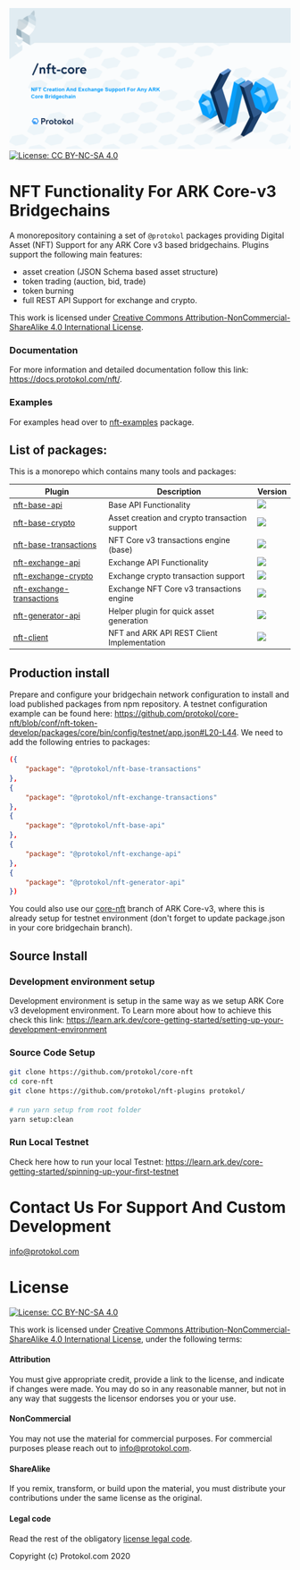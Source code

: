![Img](nft-core.png)
[![License: CC BY-NC-SA 4.0](https://img.shields.io/badge/License-CC%20BY--NC--SA%204.0-lightgrey.svg)](https://creativecommons.org/licenses/by-nc-sa/4.0/)

# NFT Functionality For ARK Core-v3 Bridgechains

A monorepository containing a set of `@protokol` packages providing Digital Asset (NFT) Support for any ARK Core v3 based bridgechains. Plugins support the following main features:

-   asset creation (JSON Schema based asset structure)
-   token trading (auction, bid, trade)
-   token burning
-   full REST API Support for exchange and crypto.

This work is licensed under [Creative Commons Attribution-NonCommercial-ShareAlike 4.0 International License](https://creativecommons.org/licenses/by-nc-sa/4.0/).

### Documentation

For more information and detailed documentation follow this link: https://docs.protokol.com/nft/.

### Examples

For examples head over to [nft-examples](https://github.com/protokol/nft-plugins/tree/develop/packages/nft-examples) package.

## List of packages:

This is a monorepo which contains many tools and packages:

| Plugin                                                                                                               | Description                                   | Version                                                                    |
| -------------------------------------------------------------------------------------------------------------------- | --------------------------------------------- | -------------------------------------------------------------------------- |
| [nft-base-api](https://github.com/protokol/nft-plugins/tree/develop/packages/nft-base-api)                           | Base API Functionality                        | ![](https://img.shields.io/npm/v/@protokol/nft-base-api/beta)              |
| [nft-base-crypto](https://github.com/protokol/nft-plugins/tree/develop/packages/nft-base-crypto)                     | Asset creation and crypto transaction support | ![](https://img.shields.io/npm/v/@protokol/nft-base-crypto/beta)           |
| [nft-base-transactions](https://github.com/protokol/nft-plugins/tree/develop/packages/nft-base-transactions)         | NFT Core v3 transactions engine (base)        | ![](https://img.shields.io/npm/v/@protokol/nft-base-transactions/beta)     |
| [nft-exchange-api](https://github.com/protokol/nft-plugins/tree/develop/packages/nft-exchange-api)                   | Exchange API Functionality                    | ![](https://img.shields.io/npm/v/@protokol/nft-exchange-api/beta)          |
| [nft-exchange-crypto](https://github.com/protokol/nft-plugins/tree/develop/packages/nft-exchange-crypto)             | Exchange crypto transaction support           | ![](https://img.shields.io/npm/v/@protokol/nft-exchange-crypto/beta)       |
| [nft-exchange-transactions](https://github.com/protokol/nft-plugins/tree/develop/packages/nft-exchange-transactions) | Exchange NFT Core v3 transactions engine      | ![](https://img.shields.io/npm/v/@protokol/nft-exchange-transactions/beta) |
| [nft-generator-api](https://github.com/protokol/nft-plugins/tree/develop/packages/nft-generator-api)                 | Helper plugin for quick asset generation      | ![](https://img.shields.io/npm/v/@protokol/nft-generator-api/beta)         |
| [nft-client](https://github.com/protokol/nft-plugins/tree/develop/packages/nft-client)                               | NFT and ARK API REST Client Implementation    | ![](https://img.shields.io/npm/v/@protokol/nft-client/beta)                |

## Production install

Prepare and configure your bridgechain network configuration to install and load published packages from npm repository. A testnet configuration example can be found here: https://github.com/protokol/core-nft/blob/conf/nft-token-develop/packages/core/bin/config/testnet/app.json#L20-L44. We need to add the following entries to packages:

```json
({
    "package": "@protokol/nft-base-transactions"
},
{
    "package": "@protokol/nft-exchange-transactions"
},
{
    "package": "@protokol/nft-base-api"
},
{
    "package": "@protokol/nft-exchange-api"
},
{
    "package": "@protokol/nft-generator-api"
})
```

You could also use our [core-nft](https://github.com/protokol/core-nft) branch of ARK Core-v3, where this is already setup for testnet environment (don't forget to update package.json in your core bridgechain branch).

## Source Install

### Development environment setup

Development environment is setup in the same way as we setup ARK Core v3 development environment. To Learn more about how to achieve this check this link:
https://learn.ark.dev/core-getting-started/setting-up-your-development-environment

### Source Code Setup

```bash
git clone https://github.com/protokol/core-nft
cd core-nft
git clone https://github.com/protokol/nft-plugins protokol/

# run yarn setup from root folder
yarn setup:clean
```

### Run Local Testnet

Check here how to run your local Testnet:
https://learn.ark.dev/core-getting-started/spinning-up-your-first-testnet

# Contact Us For Support And Custom Development

info@protokol.com

# License

[![License: CC BY-NC-SA 4.0](https://img.shields.io/badge/License-CC%20BY--NC--SA%204.0-lightgrey.svg)](https://creativecommons.org/licenses/by-nc-sa/4.0/)

This work is licensed under [Creative Commons Attribution-NonCommercial-ShareAlike 4.0 International License](https://creativecommons.org/licenses/by-nc-sa/4.0/), under the following terms:

#### Attribution

You must give appropriate credit, provide a link to the license, and indicate if changes were made. You may do so in any reasonable manner, but not in any way that suggests the licensor endorses you or your use.

#### NonCommercial

You may not use the material for commercial purposes. For commercial purposes please reach out to info@protokol.com.

#### ShareAlike

If you remix, transform, or build upon the material, you must distribute your contributions under the same license as the original.

#### Legal code

Read the rest of the obligatory [license legal code](https://creativecommons.org/licenses/by-nc-sa/4.0/legalcode).

Copyright (c) Protokol.com 2020
